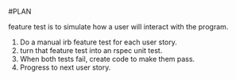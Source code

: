 #PLAN

feature test is to simulate how a user will interact with the program.

1. Do a manual irb feature test for each user story.
2. turn that feature test into an rspec unit test.
3. When both tests fail, create code to make them pass.
4. Progress to next user story.